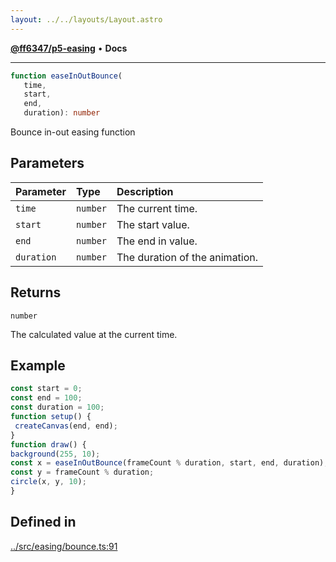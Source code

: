 ```yaml
---
layout: ../../layouts/Layout.astro
---
```


[**@ff6347/p5-easing**](README.md) • **Docs**

***

```ts
function easeInOutBounce(
   time, 
   start, 
   end, 
   duration): number
```

Bounce in-out easing function

## Parameters

| Parameter | Type | Description |
| :------ | :------ | :------ |
| `time` | `number` | The current time. |
| `start` | `number` | The start value. |
| `end` | `number` | The end in value. |
| `duration` | `number` | The duration of the animation. |

## Returns

`number`

The calculated value at the current time.

## Example

```ts
const start = 0;
const end = 100;
const duration = 100;
function setup() {
 createCanvas(end, end);
}
function draw() {
background(255, 10);
const x = easeInOutBounce(frameCount % duration, start, end, duration);
const y = frameCount % duration;
circle(x, y, 10);
}
```

## Defined in

[../src/easing/bounce.ts:91](https://github.com/ff6347/p5-easing/blob/7e0a9fff511aefc237e917cc4b77c9211f7bfc19/src/easing/bounce.ts#L91)
